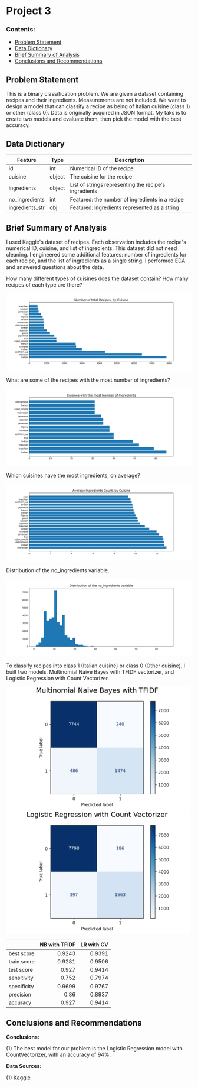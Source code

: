 # Project 3


### Contents:
- [Problem Statement](#Problem-Statement)
- [Data Dictionary](#Data-Dictionary)
- [Brief Summary of Analysis](#Brief-Summary-of-Analysis)
- [Conclusions and Recommendations](#Conclusions-and-Recommendations)


## Problem Statement

This is a binary classification problem. We are given a dataset containing recipes and their ingredients. Measurements are not included. We want to design a model that can classify a recipe as being of Italian cuisine (class 1) or other (class 0). Data is originally acquired in JSON format. My taks is to create two models and evaluate them, then pick the model with the best accuracy.

## Data Dictionary

|Feature|Type|Description|
|---|---|---|
|id|int|Numerical ID of the recipe|
|cuisine|object|The cuisine for the recipe|
|ingredients|object|List of strings representing the recipe's ingredients|
|no_ingredients|int|Featured: the number of ingredients in a recipe|
|ingredients_str|obj|Featured: ingredients represented as a string|

## Brief Summary of Analysis

I used Kaggle's dataset of recipes. Each observation includes the recipe's numerical ID, cuisine, and list of ingredients. This dataset did not need cleaning. I engineered some additional features: number of ingredients for each recipe, and the list of ingredients as a single string. I performed EDA and answered questions about the data.

How many different types of cuisines does the dataset contain? How many recipes of each type are there?

![Fig1](./images/fig1.jpg)

What are some of the recipes with the most number of ingredients?

![Fig2](./images/fig2.jpg)

Which cuisines have the most ingredients, on average?

![Fig3](./images/fig3.jpg)

Distribution of the no_ingredients variable.

![Fig4](./images/fig4.jpg)

To classify recipes into class 1 (Italian cuisine) or class 0 (Other cuisine), I built two models. Multinomial Naive Bayes with TFIDF vectorizer, and Logistic Regression with Count Vectorizer.

<img src="./images/fig5.jpg" alt="centered image" width="500"/>
<img src="./images/fig6.jpg" alt="centered image" width="500"/> 

|             |   NB with TFIDF |   LR with CV |
|:------------|----------------:|-------------:|
| best score  |          0.9243 |       0.9391 |
| train score |          0.9281 |       0.9506 |
| test score  |          0.927  |       0.9414 |
| sensitivity |          0.752  |       0.7974 |
| specificity |          0.9699 |       0.9767 |
| precision   |          0.86   |       0.8937 |
| accuracy    |          0.927  |       0.9414 |

## Conclusions and Recommendations

**Conclusions:**  

(1) The best model for our problem is the Logistic Regression model with CountVectorizer, with an accuracy of 94%.

**Data Sources:**  

(1) [Kaggle](https://www.kaggle.com/c/whats-cooking/data?select=train.json.zip)